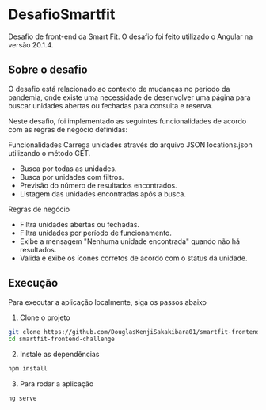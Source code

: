 # DesafioSmartfit

Desafio de front-end da Smart Fit. O desafio foi feito utilizado o Angular na versão 20.1.4.

## Sobre o desafio 
O desafio está relacionado ao contexto de mudanças no período da pandemia,  onde existe uma necessidade de desenvolver uma página para buscar unidades abertas ou fechadas para consulta e reserva.

Neste desafio, foi implementado as seguintes funcionalidades de acordo com as regras de negócio definidas:

Funcionalidades
Carrega unidades através do arquivo JSON locations.json utilizando o método GET. 
- Busca por todas as unidades.
- Busca por unidades com filtros.
- Previsão do número de resultados encontrados.
- Listagem das unidades encontradas após a busca.

Regras de negócio
- Filtra unidades abertas ou fechadas.
- Filtra unidades por período de funcionamento.
- Exibe a mensagem "Nenhuma unidade encontrada" quando não há resultados.
- Valida e exibe os ícones corretos de acordo com o status da unidade.

## Execução
Para executar a aplicação localmente, siga os passos abaixo
1. Clone o projeto
```bash
git clone https://github.com/DouglasKenjiSakakibara01/smartfit-frontend-challenge.git
cd smartfit-frontend-challenge
````
2. Instale as dependências
```bash
npm install
```
3. Para rodar a aplicação   
```bash
ng serve
```


